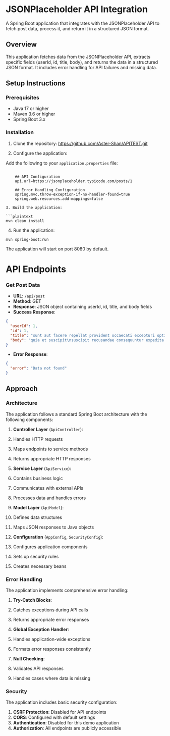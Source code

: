 # JSONPlaceholder API Integration

A Spring Boot application that integrates with the JSONPlaceholder API to fetch post data, process it, and return it in a structured JSON format.

## Overview

This application fetches data from the JSONPlaceholder API, extracts specific fields (userId, id, title, body), and returns the data in a structured JSON format. It includes error handling for API failures and missing data.

## Setup Instructions

### Prerequisites
- Java 17 or higher
- Maven 3.6 or higher
- Spring Boot 3.x

### Installation

1. Clone the repository:
https://github.com/Aster-Shan/APITEST.git

2. Configure the application:

Add the following to your `application.properties` file:
```properties

    ## API Configuration
    api.url=https://jsonplaceholder.typicode.com/posts/1

    ## Error Handling Configuration
    spring.mvc.throw-exception-if-no-handler-found=true
    spring.web.resources.add-mappings=false

3. Build the application:

```plaintext
mvn clean install
```
4. Run the application:

```plaintext
mvn spring-boot:run
```
The application will start on port 8080 by default.

# API Endpoints

### Get Post Data

- **URL**: `/api/post`
- **Method**: GET
- **Response**: JSON object containing userId, id, title, and body fields
- **Success Response**:

```json
{
  "userId": 1,
  "id": 1,
  "title": "sunt aut facere repellat provident occaecati excepturi optio reprehenderit",
  "body": "quia et suscipit\nsuscipit recusandae consequuntur expedita et cum\nreprehenderit molestiae ut ut quas totam\nnostrum rerum est autem sunt rem eveniet architecto"
}
```

- **Error Response**:

```json
{
  "error": "Data not found"
}
```


## Approach

### Architecture

The application follows a standard Spring Boot architecture with the following components:

1. **Controller Layer** (`ApiController`):

1. Handles HTTP requests
2. Maps endpoints to service methods
3. Returns appropriate HTTP responses


2. **Service Layer** (`ApiService`):

1. Contains business logic
2. Communicates with external APIs
3. Processes data and handles errors



3. **Model Layer** (`ApiModel`):

1. Defines data structures
2. Maps JSON responses to Java objects



4. **Configuration** (`AppConfig`, `SecurityConfig`):

1. Configures application components
2. Sets up security rules
3. Creates necessary beans




### Error Handling

The application implements comprehensive error handling:

1. **Try-Catch Blocks**:

1. Catches exceptions during API calls
2. Returns appropriate error responses



2. **Global Exception Handler**:

1. Handles application-wide exceptions
2. Formats error responses consistently

3. **Null Checking**:

1. Validates API responses
2. Handles cases where data is missing

### Security

The application includes basic security configuration:

1. **CSRF Protection**: Disabled for API endpoints
2. **CORS**: Configured with default settings
3. **Authentication**: Disabled for this demo application
4. **Authorization**: All endpoints are publicly accessible
